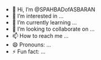 - 👋 Hi, I’m @SPAHBADofASBARAN
- 👀 I’m interested in ...
- 🌱 I’m currently learning ...
- 💞️ I’m looking to collaborate on ...
- 📫 How to reach me ...
- 😄 Pronouns: ...
- ⚡ Fun fact: ...

<!---
SPAHBADofASBARAN/SPAHBADofASBARAN is a ✨ special ✨ repository because its `README.md` (this file) appears on your GitHub profile.
You can click the Preview link to take a look at your changes.
--->
